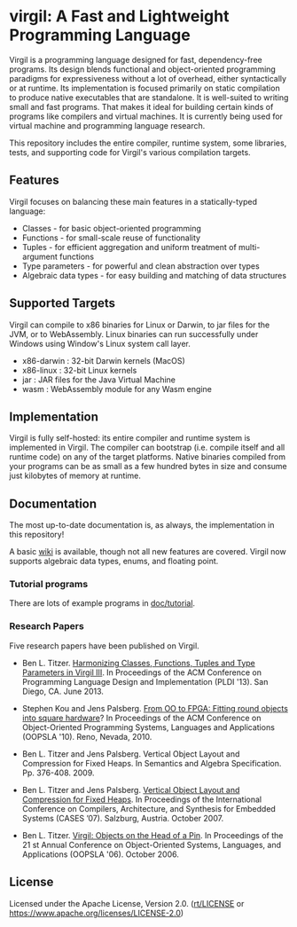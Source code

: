 # virgil: A Fast and Lightweight Programming Language

Virgil is a programming language designed for fast, dependency-free programs.
Its design blends functional and object-oriented programming paradigms for expressiveness
without a lot of overhead, either syntactically or at runtime.
Its implementation is focused primarily on static compilation to produce native
executables that are standalone.
It is well-suited to writing small and fast programs.
That makes it ideal for building certain kinds of programs like compilers and virtual
machines.
It is currently being used for virtual machine and programming language research.

This repository includes the entire compiler, runtime system, some libraries, tests, and supporting code
for Virgil's various compilation targets.

## Features ##

Virgil focuses on balancing these main features in a statically-typed language:

  * Classes - for basic object-oriented programming
  * Functions - for small-scale reuse of functionality
  * Tuples - for efficient aggregation and uniform treatment of multi-argument functions
  * Type parameters - for powerful and clean abstraction over types
  * Algebraic data types - for easy building and matching of data structures

## Supported Targets ##

Virgil can compile to x86 binaries for Linux or Darwin, to jar files for the JVM,
or to WebAssembly. Linux binaries can run successfully under Windows using Window's
Linux system call layer.

* x86-darwin : 32-bit Darwin kernels (MacOS)
* x86-linux : 32-bit Linux kernels
* jar : JAR files for the Java Virtual Machine
* wasm : WebAssembly module for any Wasm engine

## Implementation ##

Virgil is fully self-hosted: its entire compiler and runtime system is implemented
in Virgil.
The compiler can bootstrap (i.e. compile itself and all runtime code) on any of the
target platforms.
Native binaries compiled from your programs can be as small as a few hundred bytes in size
and consume just kilobytes of memory at runtime.

## Documentation ##

The most up-to-date documentation is, as always, the implementation in this repository!

A basic [wiki](doc/wiki) is available, though not all new features are covered.
Virgil now supports algebraic data types, enums, and floating point.

### Tutorial programs

There are lots of example programs in [doc/tutorial](doc/tutorial).

### Research Papers

Five research papers have been published on Virgil.

* Ben L. Titzer. [Harmonizing Classes, Functions, Tuples and Type Parameters in Virgil III](https://dl.acm.org/doi/10.1145/2491956.2491962). In
Proceedings of the ACM Conference on Programming Language Design and Implementation
(PLDI '13). San Diego, CA. June 2013.

* Stephen Kou and Jens Palsberg. [From OO to FPGA: Fitting round objects into square hardware](https://dl.acm.org/doi/10.1145/1869459.1869470)? In
Proceedings of the ACM Conference on Object-Oriented Programming Systems, Languages and
Applications (OOPSLA '10). Reno, Nevada, 2010.

* Ben L. Titzer and Jens Palsberg. Vertical Object Layout and Compression for Fixed Heaps. In
Semantics and Algebra Specification. Pp. 376-408. 2009.

* Ben L. Titzer and Jens Palsberg. [Vertical Object Layout and Compression for Fixed Heaps](https://dl.acm.org/doi/10.1145/1289881.1289914). In
Proceedings of the International Conference on Compilers, Architecture, and Synthesis for
Embedded Systems (CASES ’07). Salzburg, Austria. October 2007.

* Ben L. Titzer. [Virgil: Objects on the Head of a Pin](https://dl.acm.org/doi/10.1145/1167473.1167489). In Proceedings of the 21 st Annual
Conference on Object-Oriented Systems, Languages, and Applications (OOPSLA '06). October 2006.

## License

Licensed under the Apache License, Version 2.0. ([rt/LICENSE](LICENSE) or https://www.apache.org/licenses/LICENSE-2.0)

